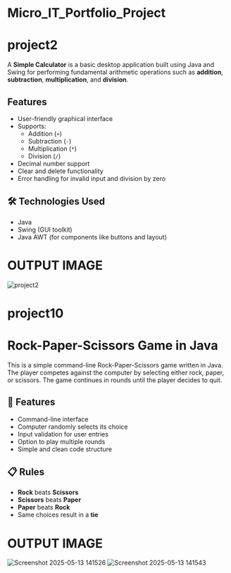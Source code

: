 
# Micro_IT_Portfolio_Project


# project2

A **Simple Calculator** is a basic desktop application built using Java and Swing for performing fundamental arithmetic operations such as **addition**, **subtraction**, **multiplication**, and **division**.

## Features

- User-friendly graphical interface
- Supports:
  - Addition (`+`)
  - Subtraction (`-`)
  - Multiplication (`*`)
  - Division (`/`)
- Decimal number support
- Clear and delete functionality
- Error handling for invalid input and division by zero

## 🛠️ Technologies Used

- Java
- Swing (GUI toolkit)
- Java AWT (for components like buttons and layout)
# OUTPUT IMAGE
![project2](https://github.com/user-attachments/assets/d79a2271-3e52-49a6-b388-eef8cfca580c)

# project10

# Rock-Paper-Scissors Game in Java

This is a simple command-line Rock-Paper-Scissors game written in Java. The player competes against the computer by selecting either rock, paper, or scissors. The game continues in rounds until the player decides to quit.

## 🚀 Features

- Command-line interface
- Computer randomly selects its choice
- Input validation for user entries
- Option to play multiple rounds
- Simple and clean code structure

## 📋 Rules

- **Rock** beats **Scissors**
- **Scissors** beats **Paper**
- **Paper** beats **Rock**
- Same choices result in a **tie**
# OUTPUT IMAGE
![Screenshot 2025-05-13 141526](https://github.com/user-attachments/assets/b5b5359b-56c3-4636-b182-6243d174ec63)
![Screenshot 2025-05-13 141543](https://github.com/user-attachments/assets/cbf210db-faf3-44e0-bece-7d2357585aac)

